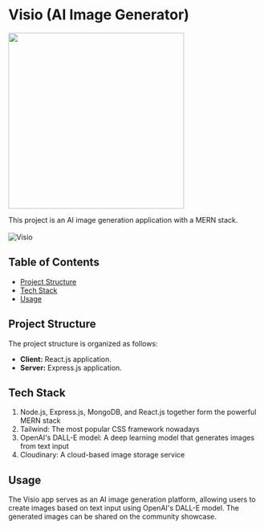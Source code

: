 # Visio (AI Image Generator)

<a href="https://github.com/kavindu-dilshan"><img src="https://skillicons.dev/icons?i=mongo,express,react,nodejs,vite,tailwind,vscode,github" width=350></a>

This project is an AI image generation application with a MERN stack.<br><br>
<img src="https://firebasestorage.googleapis.com/v0/b/images-for-projects.appspot.com/o/Visio%2FVisio.jpg?alt=media&token=b732a23e-f030-40ed-a2e9-acbe64f1d036" alt="Visio">

## Table of Contents
- [Project Structure](#project-structure)
- [Tech Stack](#tech-stack)
- [Usage](#usage)

## Project Structure
The project structure is organized as follows:

- **Client:** React.js application.
- **Server:** Express.js application.<br>

## Tech Stack
1. Node.js, Express.js, MongoDB, and React.js together form the powerful MERN stack
2. Tailwind: The most popular CSS framework nowadays
3. OpenAI's DALL-E model: A deep learning model that generates images from text input
4. Cloudinary: A cloud-based image storage service

## Usage
The Visio app serves as an AI image generation platform, allowing users to create images based on text input using OpenAI's DALL-E model. The generated images can be shared on the community showcase.
